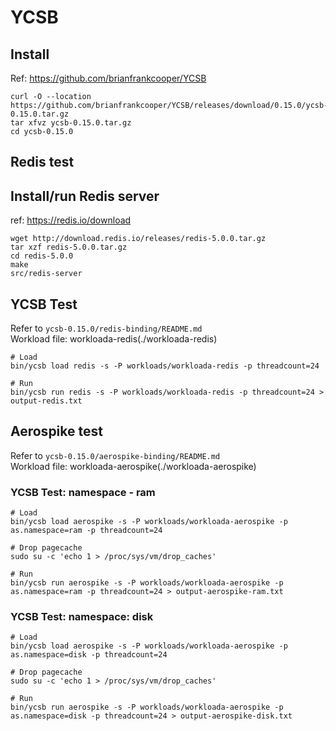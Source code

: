 YCSB
====

Install
-------
Ref: https://github.com/brianfrankcooper/YCSB
```
curl -O --location https://github.com/brianfrankcooper/YCSB/releases/download/0.15.0/ycsb-0.15.0.tar.gz
tar xfvz ycsb-0.15.0.tar.gz
cd ycsb-0.15.0
```

Redis test
----------
## Install/run Redis server   
ref: <https://redis.io/download>
```
wget http://download.redis.io/releases/redis-5.0.0.tar.gz
tar xzf redis-5.0.0.tar.gz
cd redis-5.0.0
make
src/redis-server 
```

## YCSB Test 
Refer to `ycsb-0.15.0/redis-binding/README.md`  
Workload file: workloada-redis(./workloada-redis)
```
# Load
bin/ycsb load redis -s -P workloads/workloada-redis -p threadcount=24

# Run
bin/ycsb run redis -s -P workloads/workloada-redis -p threadcount=24 > output-redis.txt
```

Aerospike test
--------------
Refer to `ycsb-0.15.0/aerospike-binding/README.md`  
Workload file: workloada-aerospike(./workloada-aerospike)

### YCSB Test: namespace - ram
```
# Load
bin/ycsb load aerospike -s -P workloads/workloada-aerospike -p as.namespace=ram -p threadcount=24

# Drop pagecache
sudo su -c 'echo 1 > /proc/sys/vm/drop_caches'

# Run
bin/ycsb run aerospike -s -P workloads/workloada-aerospike -p as.namespace=ram -p threadcount=24 > output-aerospike-ram.txt
```

### YCSB Test: namespace: disk
```
# Load
bin/ycsb load aerospike -s -P workloads/workloada-aerospike -p as.namespace=disk -p threadcount=24

# Drop pagecache
sudo su -c 'echo 1 > /proc/sys/vm/drop_caches'

# Run
bin/ycsb run aerospike -s -P workloads/workloada-aerospike -p as.namespace=disk -p threadcount=24 > output-aerospike-disk.txt
```
